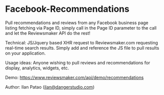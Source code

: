 # Facebook-Recommendations
Pull recommendations and reviews from any Facebook business page listing fetching via Page ID, simply call in the Page ID parameter to the call and let the Reviewsmaker API do the rest!

Technical: JS/Jquery based XHR request to Reviewsmaker.com requesting real-time search results. Simply add and reference the JS file to pull results on your application.

Usage ideas: Anyone wishing to pull reviews and recommendations for display, analytics, widgets, etc.

Demo: https://www.reviewsmaker.com/api/demo/recommendations

Author: Ilan Patao (ilan@dangerstudio.com)
